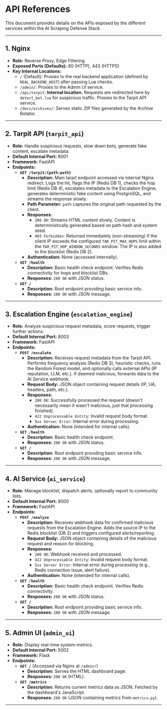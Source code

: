 # API References

This document provides details on the APIs exposed by the different services within the AI Scraping Defense Stack.

---

## 1. Nginx

* **Role:** Reverse Proxy, Edge Filtering
* **Exposed Ports (Defaults):** 80 (HTTP), 443 (HTTPS)
* **Key Internal Locations:**
  * `/` (Default): Proxies to the real backend application (defined by `REAL_BACKEND_HOST`) after passing Lua checks.
  * `/admin/`: Proxies to the Admin UI service.
  * `/api/tarpit`: **Internal location.** Requests are redirected here by `detect_bot.lua` for suspicious traffic. Proxies to the Tarpit API service.
  * `/docs/archives/`: Serves static ZIP files generated by the Archive Rotator.

---

## 2. Tarpit API (`tarpit_api`)

* **Role:** Handle suspicious requests, slow down bots, generate fake content, escalate metadata.
* **Default Internal Port:** 8001
* **Framework:** FastAPI
* **Endpoints:**
  * **`GET /tarpit/{path:path}`**
    * **Description:** Main tarpit endpoint accessed via internal Nginx redirect. Logs the hit, flags the IP (Redis DB 1), checks the hop limit (Redis DB 4), escalates metadata to the Escalation Engine, generates deterministic fake content using PostgreSQL, and streams the response slowly.
    * **Path Parameter:** `path` captures the original path requested by the client.
    * **Responses:**
      * `200 OK`: Streams HTML content slowly. Content is deterministically generated based on path hash and system seed.
      * `403 Forbidden`: Returned immediately (non-streaming) if the client IP exceeds the configured `TAR_PIT_MAX_HOPS` limit within the `TAR_PIT_HOP_WINDOW_SECONDS` window. The IP is also added to the blocklist (Redis DB 2).
    * **Authentication:** None (accessed internally).
  * **`GET /health`**
    * **Description:** Basic health check endpoint. Verifies Redis connectivity for hops and blocklist DBs.
    * **Responses:** `200 OK` with JSON status.
  * **`GET /`**
    * **Description:** Root endpoint providing basic service info.
    * **Responses:** `200 OK` with JSON message.

---

## 3. Escalation Engine (`escalation_engine`)

* **Role:** Analyze suspicious request metadata, score requests, trigger further actions.
* **Default Internal Port:** 8003
* **Framework:** FastAPI
* **Endpoints:**
  * **`POST /escalate`**
    * **Description:** Receives request metadata from the Tarpit API. Performs frequency analysis (Redis DB 3), heuristic checks, runs the Random Forest model, and optionally calls external APIs (IP reputation, LLM, etc.). If deemed malicious, forwards data to the AI Service webhook.
    * **Request Body:** JSON object containing request details (IP, UA, headers, path, etc.).
    * **Responses:**
      * `200 OK`: Successfully processed the request (doesn't necessarily mean it wasn't malicious, just that processing finished).
      * `422 Unprocessable Entity`: Invalid request body format.
      * `5xx Server Error`: Internal error during processing.
    * **Authentication:** None (intended for internal calls).
  * **`GET /health`**
    * **Description:** Basic health check endpoint.
    * **Responses:** `200 OK` with JSON status.
  * **`GET /`**
    * **Description:** Root endpoint providing basic service info.
    * **Responses:** `200 OK` with JSON message.

---

## 4. AI Service (`ai_service`)

* **Role:** Manage blocklist, dispatch alerts, optionally report to community lists.
* **Default Internal Port:** 8000
* **Framework:** FastAPI
* **Endpoints:**
  * **`POST /analyze`**
    * **Description:** Receives webhook data for confirmed malicious requests from the Escalation Engine. Adds the source IP to the Redis blocklist (DB 2) and triggers configured alerts/reporting.
    * **Request Body:** JSON object containing details of the malicious request and reason for blocking.
    * **Responses:**
      * `200 OK`: Webhook received and processed.
      * `422 Unprocessable Entity`: Invalid request body format.
      * `5xx Server Error`: Internal error during processing (e.g., Redis connection issue, alert failure).
    * **Authentication:** None (intended for internal calls).
  * **`GET /health`**
    * **Description:** Basic health check endpoint. Verifies Redis connectivity.
    * **Responses:** `200 OK` with JSON status.
  * **`GET /`**
    * **Description:** Root endpoint providing basic service info.
    * **Responses:** `200 OK` with JSON message.

---

## 5. Admin UI (`admin_ui`)

* **Role:** Display real-time system metrics.
* **Default Internal Port:** 5002
* **Framework:** Flask
* **Endpoints:**
  * **`GET /`** (Accessed via Nginx at `/admin/`)
    * **Description:** Serves the HTML dashboard page.
    * **Responses:** `200 OK` (HTML).
  * **`GET /metrics`**
    * **Description:** Returns current metrics data as JSON. Fetched by the dashboard's JavaScript.
    * **Responses:** `200 OK` (JSON containing metrics from `metrics.py`).

---
